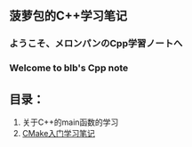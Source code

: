 ## 菠萝包的C++学习笔记
### ようこそ、メロンパンのCpp学習ノートへ
### Welcome to blb's Cpp note
## 目录：
1.  关于C++的main函数的学习
2.  [CMake入门学习笔记](http://)

